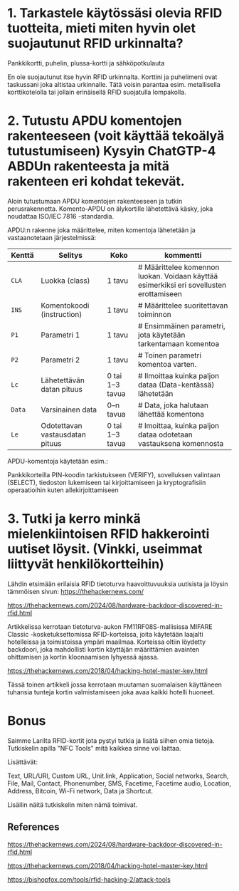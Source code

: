 # 1. Tarkastele käytössäsi olevia RFID tuotteita, mieti miten hyvin olet suojautunut RFID urkinnalta?

Pankkikortti, puhelin, plussa-kortti ja sähköpotkulauta

En ole suojautunut itse hyvin RFID urkinnalta. Korttini ja puhelimeni ovat taskussani joka altistaa urkinnalle. Tätä voisin parantaa esim. metallisella korttikotelolla tai jollain erinäisellä RFID suojatulla lompakolla.


# 2. Tutustu APDU komentojen rakenteeseen (voit käyttää tekoälyä tutustumiseen) Kysyin ChatGTP-4 ABDUn rakenteesta ja mitä rakenteen eri kohdat tekevät.


Aloin tutustumaan APDU komentojen rakenteeseen ja tutkin perusrakennetta. Komento-APDU on älykortille lähetettävä käsky, joka noudattaa ISO/IEC 7816 -standardia.

APDU:n rakenne joka määrittelee, miten komentoja lähetetään ja vastaanotetaan järjestelmissä:


| **Kenttä** | **Selitys**                             | **Koko**               | **kommentti**        |
|------------|-----------------------------------------|------------------------|---------------------|
| `CLA`      | Luokka (class)                          | 1 tavu                 | # Määrittelee komennon luokan. Voidaan käyttää esimerkiksi eri sovellusten erottamiseen |
| `INS`      | Komentokoodi (instruction)              | 1 tavu                 | # Määrittelee suoritettavan toiminnon |
| `P1`       | Parametri 1                             | 1 tavu                 | # Ensimmäinen parametri, jota käytetään tarkentamaan komentoa      |
| `P2`       | Parametri 2                             | 1 tavu                 | # Toinen parametri komentoa varten.    |
| `Lc`       | Lähetettävän datan pituus               | 0 tai 1–3 tavua        | # Ilmoittaa kuinka paljon dataa (Data-kentässä) lähetetään |
| `Data`     | Varsinainen data                        | 0–n tavua              | # Data, joka halutaan lähettää komentona |
| `Le`       | Odotettavan vastausdatan pituus         | 0 tai 1–3 tavua        | # lmoittaa, kuinka paljon dataa odotetaan vastauksena komennosta |


APDU-komentoja käytetään esim.:

Pankkikorteilla PIN-koodin tarkistukseen (VERIFY), sovelluksen valintaan (SELECT), tiedoston lukemiseen tai kirjoittamiseen ja kryptografisiin operaatioihin kuten allekirjoittamiseen


# 3. Tutki ja kerro minkä mielenkiintoisen RFID hakkerointi uutiset löysit. (Vinkki, useimmat liittyvät henkilökortteihin)

Lähdin etsimään erilaisia RFID tietoturva haavoittuvuuksia uutisista ja löysin tämmöisen sivun: https://thehackernews.com/

https://thehackernews.com/2024/08/hardware-backdoor-discovered-in-rfid.html

Artikkelissa kerrotaan tietoturva-aukon FM11RF08S-mallisissa MIFARE Classic -kosketuksettomissa RFID-korteissa, joita käytetään laajalti hotelleissa ja toimistoissa ympäri maailmaa. Korteissa oltiin löydetty backdoori, joka mahdollisti kortin käyttäjän määrittämien avainten ohittamisen ja kortin kloonaamisen lyhyessä ajassa.

https://thehackernews.com/2018/04/hacking-hotel-master-key.html

Tässä toinen artikkeli jossa kerrotaan muutaman suomalaisen käyttäneen tuhansia tunteja kortin valmistamiseen joka avaa kaikki hotelli huoneet.


# Bonus 

Saimme Larilta RFID-kortit jota pystyi tutkia ja lisätä siihen omia tietoja. Tutkiskelin apilla "NFC Tools" mitä kaikkea sinne voi laittaa.

Lisättävät:

Text, URL/URI, Custom URL, Unit.link, Application, Social networks, Search, File, Mail, Contact, Phonenumber, SMS, Facetime, Facetime audio, Location, Address, Bitcoin, Wi-Fi network, Data ja Shortcut.

Lisäilin näitä tutkiskelin miten nämä toimivat.

## References

https://thehackernews.com/2024/08/hardware-backdoor-discovered-in-rfid.html

https://thehackernews.com/2018/04/hacking-hotel-master-key.html

https://bishopfox.com/tools/rfid-hacking-2/attack-tools





